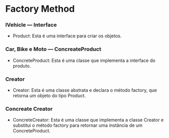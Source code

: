 # Factory Method
### IVehicle — Interface  
* Product: Esta é uma interface para criar os objetos.

### Car, Bike e Moto — ConcreateProduct
* ConcreteProduct: Esta é uma classe que implementa a interface do produto.

### Creator
* Creator: Esta é uma classe abstrata e declara o método factory, que retorna um objeto do tipo Product.


### Concreate Creator
* ConcreteCreator: Esta é uma classe que implementa a classe Creator e substitui o método factory para retornar uma instância de um ConcreteProduct.
